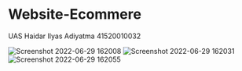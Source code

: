 # Website-Ecommere
UAS Haidar Ilyas Adiyatma 41520010032

![Screenshot 2022-06-29 162008](https://user-images.githubusercontent.com/73221915/176401456-7c9e4eac-9fa9-4cf6-ab9c-685ef9a5fe9b.jpg)
![Screenshot 2022-06-29 162031](https://user-images.githubusercontent.com/73221915/176401471-f437d7b4-985a-4f19-adb9-4c025a10bf03.jpg)
![Screenshot 2022-06-29 162055](https://user-images.githubusercontent.com/73221915/176401515-8a8661f2-3156-4fc9-aa09-225705e3bca5.jpg)
